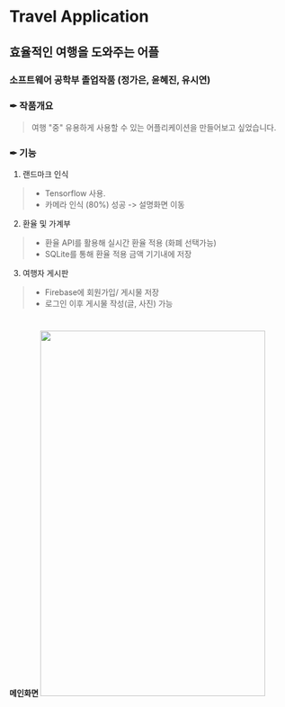 Travel Application
=============
## 효율적인 여행을 도와주는 어플
### 소프트웨어 공학부 졸업작품 (정가은, 윤혜진, 유시연)

### ✒ 작품개요   

> 여행 "중" 유용하게 사용할 수 있는 어플리케이션을 만들어보고 싶었습니다.   
    
    
    
### ✒ 기능

 1. 랜드마크 인식
 >+ Tensorflow 사용.
 >+ 카메라 인식 (80%) 성공 -> 설명화면 이동


2. 환율 및 가계부
 >+ 환율 API를 활용해 실시간 환율 적용 (화폐 선택가능)
 >+ SQLite를 통해 환율 적용 금액 기기내에 저장


3. 여행자 게시판
 >+ Firebase에 회원가입/ 게시물 저장
 >+ 로그인 이후 게시물 작성(글, 사진) 가능 

#
**메인화면**
<img src="https://user-images.githubusercontent.com/73327256/147826611-04c7b531-2ca7-49cc-9b52-2eb842f17864.jpg"  width="400" height="650">

